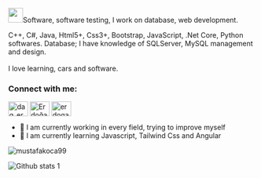 <img src="https://raw.githubusercontent.com/iampavangandhi/iampavangandhi/master/gifs/Hi.gif" width="30px">Software, software testing, I work on database, web development.

C++, C#, Java, Html5+, Css3+, Bootstrap, JavaScript, .Net Core, Python softwares. 
Database; I have knowledge of SQLServer, MySQL management and design. <br></br>
I love learning, cars and software.

<h3 align="left">Connect with me:</h3>
<p align="left">
<a href="https://twitter.com/dag_erdogann" target="blank"><img align="center" src="https://raw.githubusercontent.com/rahuldkjain/github-profile-readme-generator/master/src/images/icons/Social/twitter.svg" alt="dag_erdogann" height="30" width="40" /></a>
<a href="https://www.linkedin.com/in/erdo%C4%9Fan-da%C4%9F-270b88184/" target="blank"><img align="center" src="https://raw.githubusercontent.com/rahuldkjain/github-profile-readme-generator/master/src/images/icons/Social/linked-in-alt.svg" alt="Erdoğan Dağ" height="30" width="40" /></a>
<a href="https://instagram.com/erdoganndag" target="blank"><img align="center" src="https://raw.githubusercontent.com/rahuldkjain/github-profile-readme-generator/master/src/images/icons/Social/instagram.svg" alt="erdoganndag" height="30" width="40" /></a>
</p>

- 🔭 I am currently working in every field, trying to improve myself
- 🌱 I am currently learning Javascript, Tailwind Css and Angular

<p><img align="center" src="https://github-readme-stats.vercel.app/api/top-langs?username=ErdoganDag&show_icons=true&locale=tr&layout=compact" alt="mustafakoca99" /></p>

![Github stats 1](https://github-readme-stats.vercel.app/api?username=ErdoganDag&show_icons=true&theme=gradient)

